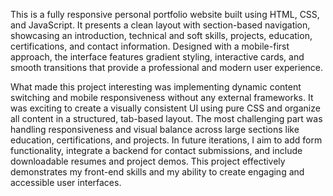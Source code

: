 This is a fully responsive personal portfolio website built using HTML, CSS, and JavaScript. It presents a clean layout with section-based navigation, showcasing an introduction, technical and soft skills, projects, education, certifications, and contact information. Designed with a mobile-first approach, the interface features gradient styling, interactive cards, and smooth transitions that provide a professional and modern user experience.

What made this project interesting was implementing dynamic content switching and mobile responsiveness without any external frameworks. It was exciting to create a visually consistent UI using pure CSS and organize all content in a structured, tab-based layout. The most challenging part was handling responsiveness and visual balance across large sections like education, certifications, and projects. In future iterations, I aim to add form functionality, integrate a backend for contact submissions, and include downloadable resumes and project demos. This project effectively demonstrates my front-end skills and my ability to create engaging and accessible user interfaces.
